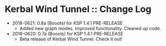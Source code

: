 # Kerbal Wind Tunnel :: Change Log

* 2018-0621: 0.8a (Booots) for KSP 1.4.1 PRE-RELEASE
	+ Added new graph modes. Improved functionality. Cleaned up code.
* 2018-0620: 0.7a (Booots) for KSP 1.4.1 PRE-RELEASE
	+ Beta release of Kerbal Wind Tunnel. Check it out!
